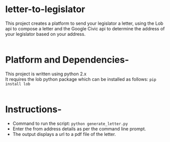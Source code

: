 # letter-to-legislator
This project creates a platform to send your legislator a letter, using the Lob api to compose a letter and the Google Civic api to determine the address of your legislator based on your address.
<br>
<br>
# Platform and Dependencies-
This project is written using python 2.x<br>
It requires the lob python package which can be installed as follows: `pip install lob`
<br>
<br>
# Instructions-
- Command to run the script: `python generate_letter.py`
- Enter the from address details as per the command line prompt.
- The output displays a url to a pdf file of the letter.
